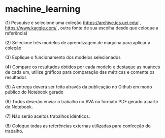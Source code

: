 # machine_learning

(1) Pesquise e selecione uma coleção (https://archive.ics.uci.edu/ , https://www.kaggle.com/ , outra fonte de sua escolha desde que coloque a referência)

(2) Selecione três modelos de aprendizagem de máquina para aplicar a coleção

(3) Explique o funcionamento dos modelos selecionados

(4) Compare os resultados obtidos por cada modelo e destaque as nuances de cada um, utilize gráficos para comparação das métricas e comente os resultados

(5) A entrega deverá ser feita através da publicação no Github em modo público do Notebook gerado

(6) Todos deverão enviar o trabalho no AVA no formato PDF gerado a partir do Notebook.

(7) Não serão aceitos trabalhos idênticos.

(8) Coloque todas as referências externas utilizadas para confecção do trabalho.
